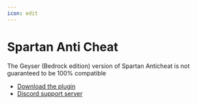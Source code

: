```yaml
---
icon: edit
---
```


# Spartan Anti Cheat


<Warning>
The Geyser (Bedrock edition) version of Spartan Anticheat is not guaranteed to be 100% compatible
</Warning>


* [Download the plugin](https://builtbybit.com/resources/spartan-anticheat.11196/)
* [Discord support server](https://spartan.top/discord)